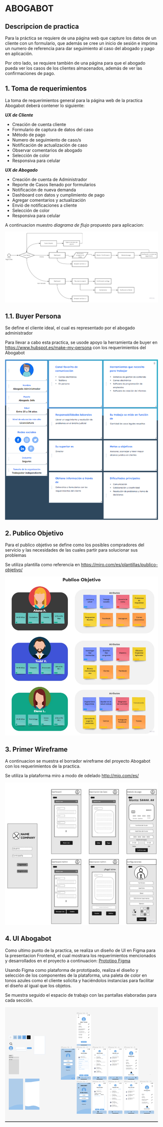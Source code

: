 # ABOGABOT
## Descripcion de practica

Para la práctica se requiere de una página web que capture los datos de un cliente con un
formulario, que además se cree un inicio de sesión e imprima un numero de referencia para
dar seguimiento al caso del abogado y pago en aplicación. 

Por otro lado, se requiere también de una página para que el abogado pueda ver los casos
de los clientes almacenados, además de ver las confirmaciones de pago.

## **1. Toma de requerimientos**

La toma de requerimientos general para la página web de la practica Abogabot deberá contener
lo siguiente:

***UX de Cliente***
- Creación de cuenta cliente
- Formulario de captura de datos del caso 
- Método de pago 
- Numero de seguimiento de caso/s 
- Notificación de actualización de caso 
- Observar comentarios de abogado 
- Selección de color 
- Responsiva para celular

***UX de Abogado***
- Creación de cuenta de Administrador 
- Reporte de Casos llenado por formularios 
- Notificación de nueva demanda 
- Dashboard con datos y cumplimiento de pago 
- Agregar comentarios y actualización 
- Envió de notificaciones a cliente 
- Selección de color 
- Responsiva para celular

A continuacion muestro _diagrama de flujo_ propuesto para aplicacion:

![Diagrama de flujo](./imagenes/DiagramaFlujo.jpg)

## **1.1. Buyer Persona**

Se define el cliente ideal, el cual es representado por el abogado administrador

Para llevar a cabo esta practica, se usode apoyo la herramienta de buyer en https://www.hubspot.es/make-my-persona con los requerimientos del Abogabot 

![Buyer Persona](./imagenes/BuyerPersona.png)

## **2. Publico Objetivo**

Para el publico objetivo se define como los posibles compradores del servicio y las necesidades de las cuales partir para solucionar sus problemas

Se utiliza plantilla como referencia en https://miro.com/es/plantillas/publico-objetivo/

![Publico Objetivo](./imagenes/PublicoObjetivo.jpg)

## **3. Primer Wireframe**

A continuacion se muestra el borrador wireframe del proyecto Abogabot con los requerimientos de la practica.

Se utiliza la plataforma miro a modo de odelado http://mio.com/es/

![Borrador Wireframe](./imagenes/WireframeBorrador.jpg)

## **4. UI Abogabot**

Como ultimo punto de la practica, se realiza un diseño de UI en Figma para la presentacion Frontend, el cual mostrara los requerimientos mencionados
y desarrollados en el proyecto a continuacion: [Prototipo Figma](https://www.figma.com/proto/UJ3xBEv80lJfmhWLXe4bbz/Abogabot?node-id=1%3A3&scaling=scale-down&page-id=0%3A1&starting-point-node-id=1%3A3)

Usando Figma como plataforma de prototipado, realiza el diseño y selección de los componentes de la plataforma, una paleta de color en tonos azules como el cliente solicita y haciéndolos instancias para facilitar el diseño al igual que los objetos.

Se muestra seguido el espacio de trabajo con las pantallas elaboradas para cada sección.

![Diseño de prototipo](./imagenes/FigmaDesigns.png)
